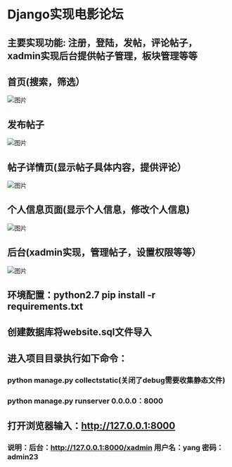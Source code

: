 # Django实现电影论坛<br>
## 主要实现功能: 注册，登陆，发帖，评论帖子，xadmin实现后台提供帖子管理，板块管理等等<br>

## 首页(搜索，筛选）<br>
![图片](https://images2018.cnblogs.com/blog/1242176/201805/1242176-20180528133534815-1944838436.png)<br>
## 发布帖子<br>
![图片](https://images2018.cnblogs.com/blog/1242176/201805/1242176-20180528143459782-1139672329.png)<br>
## 帖子详情页(显示帖子具体内容，提供评论）<br>
![图片](https://images2018.cnblogs.com/blog/1242176/201805/1242176-20180528133658463-1819913304.png)<br>
## 个人信息页面(显示个人信息，修改个人信息)<br>
![图片](https://images2018.cnblogs.com/blog/1242176/201805/1242176-20180528133737971-1894786877.png)<br>
## 后台(xadmin实现，管理帖子，设置权限等等）<br>
![图片](https://images2018.cnblogs.com/blog/1242176/201805/1242176-20180528133803606-971195764.png)<br>

## 环境配置：python2.7   pip install -r requirements.txt<br>

## 创建数据库将website.sql文件导入<br>

## 进入项目目录执行如下命令：<br>

### python manage.py collectstatic(关闭了debug需要收集静态文件)<br>

### python manage.py runserver 0.0.0.0：8000<br>

## 打开浏览器输入：http://127.0.0.1:8000<br>

### 说明：后台：http://127.0.0.1:8000/xadmin  用户名：yang  密码：admin23
